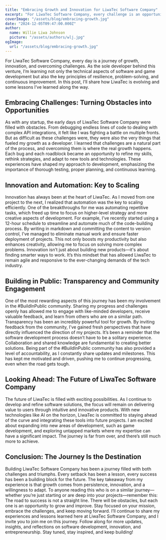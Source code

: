 ```yaml
---
title: "Embracing Growth and Innovation for LiwaTec Software Company"
excerpt: "For LiwaTec Software Company, every challenge is an opportunity to grow. From debugging to innovation and automation, I’m transforming obstacles into milestones. Discover how transparency, community engagement, and a focus on smarter workflows are shaping the future of LiwaTec."
coverImage: "/assets/blog/embracing-growth.jpg"
date: "2024-12-05T09:47:00.000Z"
author:
  name: Willie Liwa Johnson
  picture: "/assets/authors/wlj.jpg"
ogImage:
  url: "/assets/blog/embracing-growth.jpg"
---
```


For LiwaTec Software Company, every day is a journey of growth, innovation, and overcoming challenges. As the sole developer behind this venture, I’m learning not only the technical aspects of software and game development but also the key principles of resilience, problem-solving, and continuous improvement. In this post, I’ll share how LiwaTec is evolving and some lessons I’ve learned along the way.

## Embracing Challenges: Turning Obstacles into Opportunities

As with any startup, the early days of LiwaTec Software Company were filled with obstacles. From debugging endless lines of code to dealing with complex API integrations, it felt like I was fighting a battle on multiple fronts. But as difficult as these challenges were, they were also the very things that fueled my growth as a developer.
I learned that challenges are a natural part of the process, and overcoming them is where the real growth happens. Each bug and each roadblock became an opportunity to refine my skills, rethink strategies, and adapt to new tools and technologies. These experiences have shaped my approach to development, emphasizing the importance of thorough testing, proper planning, and continuous learning.

## Innovation and Automation: Key to Scaling

Innovation has always been at the heart of LiwaTec. As I moved from one project to the next, I realized that automation was the key to scaling efficiently. One of the breakthroughs for me was automating repetitive tasks, which freed up time to focus on higher-level strategy and more creative aspects of development.
For example, I’ve recently started using a 12-hour schedule to streamline and automate much of the code-building process. By writing in markdown and committing the content to version control, I’ve managed to eliminate manual work and ensure faster deployment of projects. This not only boosts my productivity but also enhances creativity, allowing me to focus on solving more complex problems.
Innovation isn’t just about building new products—it's about finding smarter ways to work. It’s this mindset that has allowed LiwaTec to remain agile and responsive to the ever-changing demands of the tech industry.

## Building in Public: Transparency and Community Engagement

One of the most rewarding aspects of this journey has been my involvement in the #BuildInPublic community. Sharing my progress and challenges openly has allowed me to engage with like-minded developers, receive valuable feedback, and learn from others who are on a similar path.
Transparency has been an incredibly powerful tool for growth. By inviting feedback from the community, I’ve gained fresh perspectives that have directly influenced the direction of my projects. It’s been a reminder that the software development process doesn’t have to be a solitary experience. Collaboration and shared knowledge are fundamental to creating better solutions.
Being part of the #BuildInPublic community has also provided a level of accountability, as I constantly share updates and milestones. This has kept me motivated and driven, pushing me to continue progressing, even when the road gets tough.

## Looking Ahead: The Future of LiwaTec Software Company

The future of LiwaTec is filled with exciting possibilities. As I continue to develop and refine software solutions, the focus will remain on delivering value to users through intuitive and innovative products. With new technologies like AI on the horizon, LiwaTec is committed to staying ahead of the curve and integrating these tools into future projects.
I am excited about expanding into new areas of development, such as game development, and exploring untapped markets where my expertise can have a significant impact. The journey is far from over, and there’s still much more to achieve.

## Conclusion: The Journey Is the Destination

Building LiwaTec Software Company has been a journey filled with both challenges and triumphs. Every setback has been a lesson, every success has been a building block for the future. The key takeaway from my experience is that growth comes from persistence, innovation, and a willingness to adapt.
To anyone reading this who is on a similar journey—whether you’re just starting or are deep into your projects—remember this: The road to success is not a straight line. There will be obstacles, but each one is an opportunity to grow and improve. Stay focused on your mission, embrace the challenges, and keep moving forward.
I’ll continue to share my experiences and lessons learned here at LiwaTec Software Company, and I invite you to join me on this journey. Follow along for more updates, insights, and reflections on software development, innovation, and entrepreneurship.
Stay tuned, stay inspired, and keep building!



